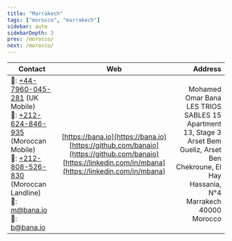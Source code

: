 ```yaml
---
title: "Marrakech"
tags: ["morocco", "marrakech"]
sidebar: auto
sidebarDepth: 3
prev: /morocco/
next: /morocco/
---
```


| Contact                                                                                                                                                                                                                                           	|                                                                               Web                                                                              	|                                                                                                                                                        Address 	|
|---------------------------------------------------------------------------------------------------------------------------------------------------------------------------------------------------------------------------------------------------	|:--------------------------------------------------------------------------------------------------------------------------------------------------------------:	|---------------------------------------------------------------------------------------------------------------------------------------------------------------:	|
| 📱: [+44-7960-045-281](tel:+44-7960-045-281) (UK Mobile)<br>📱: [+212-624-846-935](tel:+212-624-846-935) (Moroccan Mobile)<br>📱: [+212-808-526-830](tel:+212-808-526-830) (Moroccan Landline)<br>📧: [m@bana.io](mailto:m@bana.io)<br>📧: [b@bana.io](mailto:b@bana.io) 	| [https://bana.io](https://bana.io)<br>[https://github.com/banaio](https://github.com/banaio)<br>[https://linkedin.com/in/mbana](https://linkedin.com/in/mbana) 	| Mohamed Omar Bana<br>LES TRIOS SABLES 15<br>Apartment 13, Stage 3<br>Arset Bem Gueliz, Arset Ben Chekroune, El Hay Hassania, N°4<br>Marrakech 40000<br>Morocco 	|
